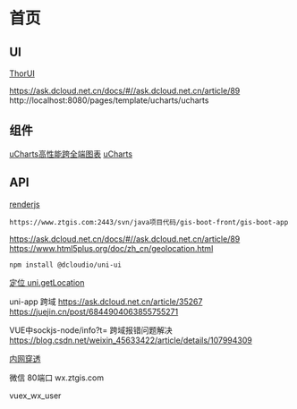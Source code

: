 # 首页

## UI

[ThorUI](https://github.com/dingyong0214/ThorUI-uniapp)

https://ask.dcloud.net.cn/docs/#//ask.dcloud.net.cn/article/89
http://localhost:8080/pages/template/ucharts/ucharts

## 组件

[uCharts高性能跨全端图表](https://ext.dcloud.net.cn/plugin?id=271)
[uCharts](https://www.ucharts.cn/)

## API

[renderjs](https://uniapp.dcloud.io/frame?id=renderjs)

`https://www.ztgis.com:2443/svn/java项目代码/gis-boot-front/gis-boot-app`

https://ask.dcloud.net.cn/docs/#//ask.dcloud.net.cn/article/89
https://www.html5plus.org/doc/zh_cn/geolocation.html

`npm install @dcloudio/uni-ui`

[定位 uni.getLocation](https://uniapp.dcloud.io/api/location/location)



uni-app
跨域
https://ask.dcloud.net.cn/article/35267
https://juejin.cn/post/6844904063855755271

VUE中sockjs-node/info?t= 跨域报错问题解决
https://blog.csdn.net/weixin_45633422/article/details/107994309



[内网穿透](http://wxgis.cn.utools.club/#/pages/wx/login)


微信  80端口  wx.ztgis.com 

vuex_wx_user
